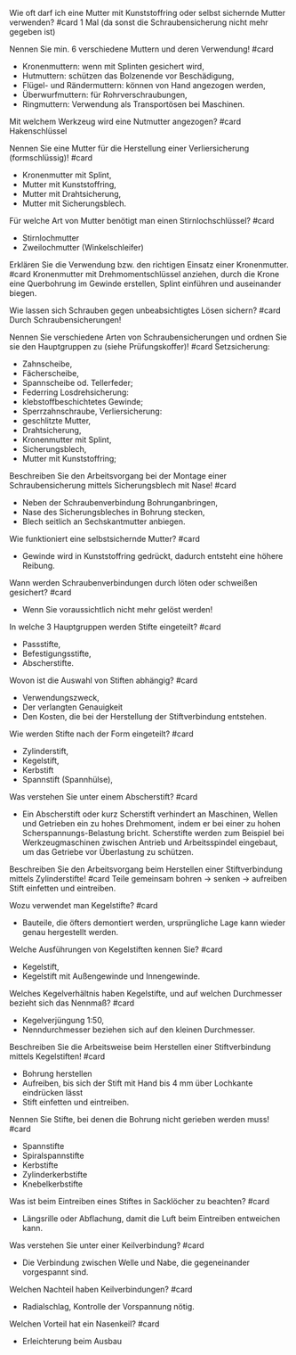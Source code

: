 Wie oft darf ich eine Mutter mit Kunststoffring oder selbst sichernde Mutter verwenden? #card
1 Mal (da sonst die Schraubensicherung nicht mehr gegeben ist)

Nennen Sie min. 6 verschiedene Muttern und deren Verwendung! #card 
- Kronenmuttern: wenn mit Splinten gesichert wird,
- Hutmuttern: schützen das Bolzenende vor Beschädigung,
- Flügel- und Rändermuttern: können von Hand angezogen werden,
- Überwurfmuttern: für Rohrverschraubungen,
- Ringmuttern: Verwendung als Transportösen bei Maschinen.

Mit welchem Werkzeug wird eine Nutmutter angezogen? #card
Hakenschlüssel

Nennen Sie eine Mutter für die Herstellung einer Verliersicherung (formschlüssig)! #card 
- Kronenmutter mit Splint,
- Mutter mit Kunststoffring,
- Mutter mit Drahtsicherung,
- Mutter mit Sicherungsblech.

Für welche Art von Mutter benötigt man einen Stirnlochschlüssel? #card 
- Stirnlochmutter
- Zweilochmutter (Winkelschleifer)


Erklären Sie die Verwendung bzw. den richtigen Einsatz einer Kronenmutter. #card
Kronenmutter mit Drehmomentschlüssel anziehen, durch die Krone eine Querbohrung im Gewinde erstellen, Splint einführen und auseinander biegen.

Wie lassen sich Schrauben gegen unbeabsichtigtes Lösen sichern? #card
Durch Schraubensicherungen!

Nennen Sie verschiedene Arten von Schraubensicherungen und ordnen Sie sie den Hauptgruppen zu (siehe Prüfungskoffer)! #card
Setzsicherung:
- Zahnscheibe,
- Fächerscheibe,
- Spannscheibe od. Tellerfeder;
- Federring
Losdrehsicherung:
- klebstoffbeschichtetes Gewinde;
- Sperrzahnschraube,
Verliersicherung:
- geschlitzte Mutter,
- Drahtsicherung,
- Kronenmutter mit Splint,
- Sicherungsblech,
- Mutter mit Kunststoffring;

Beschreiben Sie den Arbeitsvorgang bei der Montage einer Schraubensicherung mittels Sicherungsblech mit Nase! #card
- Neben der Schraubenverbindung Bohrunganbringen,
- Nase des Sicherungsbleches in Bohrung stecken,
- Blech seitlich an Sechskantmutter anbiegen.

Wie funktioniert eine selbstsichernde Mutter? #card
- Gewinde wird in Kunststoffring gedrückt, dadurch entsteht eine höhere Reibung.

Wann werden Schraubenverbindungen durch löten oder schweißen gesichert? #card 
- Wenn Sie voraussichtlich nicht mehr gelöst werden!

In welche 3 Hauptgruppen werden Stifte eingeteilt? #card 
- Passstifte,
- Befestigungsstifte,
- Abscherstifte.

Wovon ist die Auswahl von Stiften abhängig? #card 
- Verwendungszweck,
- Der verlangten Genauigkeit
- Den Kosten, die bei der Herstellung der Stiftverbindung entstehen.

Wie werden Stifte nach der Form eingeteilt? #card 
- Zylinderstift,
- Kegelstift,
- Kerbstift
- Spannstift (Spannhülse),

Was verstehen Sie unter einem Abscherstift? #card 
- Ein Abscherstift oder kurz Scherstift verhindert an Maschinen, Wellen und Getrieben ein zu hohes Drehmoment, indem er bei einer zu hohen Scherspannungs-Belastung bricht. Scherstifte werden zum Beispiel bei Werkzeugmaschinen zwischen Antrieb und Arbeitsspindel eingebaut, um das Getriebe vor Überlastung zu schützen.

Beschreiben Sie den Arbeitsvorgang beim Herstellen einer Stiftverbindung mittels Zylinderstifte! #card
Teile gemeinsam bohren -> senken -> aufreiben Stift einfetten und eintreiben.

Wozu verwendet man Kegelstifte? #card 
- Bauteile, die öfters demontiert werden, ursprüngliche Lage kann wieder genau hergestellt werden.

Welche Ausführungen von Kegelstiften kennen Sie? #card 
- Kegelstift,
- Kegelstift mit Außengewinde und Innengewinde.

Welches Kegelverhältnis haben Kegelstifte, und auf welchen Durchmesser bezieht sich das Nennmaß? #card 
- Kegelverjüngung 1:50,
- Nenndurchmesser beziehen sich auf den kleinen Durchmesser.

Beschreiben Sie die Arbeitsweise beim Herstellen einer Stiftverbindung mittels Kegelstiften! #card 
- Bohrung herstellen
- Aufreiben, bis sich der Stift mit Hand bis 4 mm über Lochkante eindrücken lässt
- Stift einfetten und eintreiben.

Nennen Sie Stifte, bei denen die Bohrung nicht gerieben werden muss! #card 
- Spannstifte
- Spiralspannstifte
- Kerbstifte
- Zylinderkerbstifte
- Knebelkerbstifte

Was ist beim Eintreiben eines Stiftes in Sacklöcher zu beachten? #card 
- Längsrille oder Abflachung, damit die Luft beim Eintreiben entweichen kann.

Was verstehen Sie unter einer Keilverbindung? #card 
- Die Verbindung zwischen Welle und Nabe, die gegeneinander vorgespannt sind.

Welchen Nachteil haben Keilverbindungen? #card 
- Radialschlag, Kontrolle der Vorspannung nötig.

Welchen Vorteil hat ein Nasenkeil? #card 
- Erleichterung beim Ausbau
